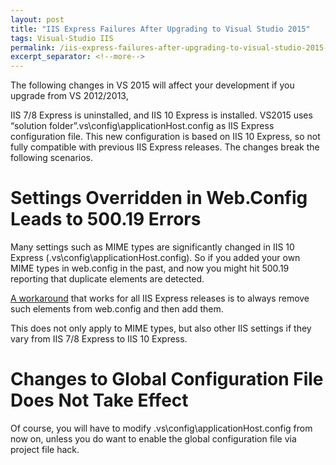 ```yaml
---
layout: post
title: "IIS Express Failures After Upgrading to Visual Studio 2015"
tags: Visual-Studio IIS
permalink: /iis-express-failures-after-upgrading-to-visual-studio-2015-6dd3d7eabc7a
excerpt_separator: <!--more-->
---
```

The following changes in VS 2015 will affect your development if you upgrade from VS 2012/2013,

IIS 7/8 Express is uninstalled, and IIS 10 Express is installed.
VS2015 uses “solution folder”\.vs\config\applicationHost.config as IIS Express configuration file. This new configuration is based on IIS 10 Express, so not fully compatible with previous IIS Express releases.
The changes break the following scenarios.
<!--more-->

# Settings Overridden in Web.Config Leads to 500.19 Errors

Many settings such as MIME types are significantly changed in IIS 10 Express (.vs\config\applicationHost.config). So if you added your own MIME types in web.config in the past, and now you might hit 500.19 reporting that duplicate elements are detected.

[A workaround](https://stackoverflow.com/questions/33660627/iis-registered-mime-types/) that works for all IIS Express releases is to always remove such elements from web.config and then add them.

This does not only apply to MIME types, but also other IIS settings if they vary from IIS 7/8 Express to IIS 10 Express.

# Changes to Global Configuration File Does Not Take Effect

Of course, you will have to modify .vs\config\applicationHost.config from now on, unless you do want to enable the global configuration file via project file hack.

